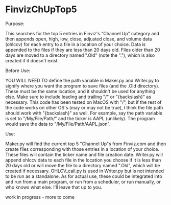 # FinvizChUpTop5


Purpose:

This searches for the top 5 entries in Finviz's "Channel Up" category and then appends open, high, low, close, adjusted close, and volume data (ohlccv) for each entry to a file in a location of your choice. Data is appended to the files if they are less than 20 days old. Files older than 20 days are moved to a directory named ".Old" (note the "."), which is also created if it doesn't exist.

Before Use:

YOU WILL NEED TO define the path variable in Maker.py and Writer.py to signify where you want the program to save files (and the .Old directory). These must be the same location, and it shouldn't be used for anything else. Make sure to include leading and trailing "/" or "{backslash}" as necessary. This code has been tested on MacOS with "/", but if the rest of the code works on other OS's (may or may not be true), I think the file path should work with "{backslash}" as well.
For example, say the path variable is set to "/My/File/Path/" and the ticker is AAPL (unlikely). The program would save the data to "/My/File/Path/AAPL.json".

Use:

Maker.py will find the current top 5 "Channel Up"s from Finviz.com and then create files corresponding with those entries in a location of your choice. These files  will contain the ticker name and file creation date.
Writer.py will append ohlccv data to each file in the location you choose if it is less than 20 days old or will move the file to a directory
named ".Old", which will be created if necessary.
OHLCV_call.py is used in Writer.py but is not intended to be run as a standalone. 
As for actual use, these could be integrated into and run from a main program, or run from a scheduler, or run manually, or who knows what else. I'll leave that up to you.


work in progress - more to come
